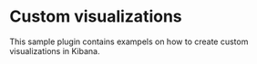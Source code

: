 # Custom visualizations

This sample plugin contains exampels on how to create custom visualizations in Kibana.